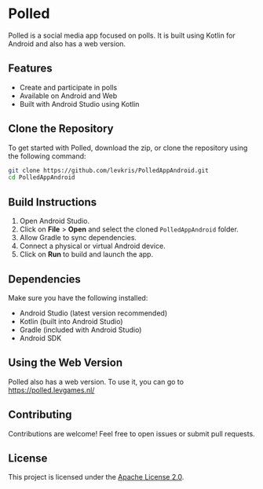 # Polled

Polled is a social media app focused on polls. It is built using Kotlin for Android and also has a web version.

## Features
- Create and participate in polls
- Available on Android and Web
- Built with Android Studio using Kotlin

## Clone the Repository
To get started with Polled, download the zip, or clone the repository using the following command:
```sh
git clone https://github.com/levkris/PolledAppAndroid.git
cd PolledAppAndroid
```

## Build Instructions
1. Open Android Studio.
2. Click on **File** > **Open** and select the cloned `PolledAppAndroid` folder.
3. Allow Gradle to sync dependencies.
4. Connect a physical or virtual Android device.
5. Click on **Run** to build and launch the app.

## Dependencies
Make sure you have the following installed:
- Android Studio (latest version recommended)
- Kotlin (built into Android Studio)
- Gradle (included with Android Studio)
- Android SDK

## Using the Web Version
Polled also has a web version. To use it, you can go to https://polled.levgames.nl/

## Contributing
Contributions are welcome! Feel free to open issues or submit pull requests.

## License
This project is licensed under the [Apache License 2.0](LICENSE).

